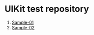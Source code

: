 # UIKit test repository

1. [Sample-01](https://github.com/Marionetko/uikit-samples/tree/main/sample-01)
1. [Sample-02](https://github.com/Marionetko/uikit-samples/tree/main/sample-02)